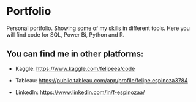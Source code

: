 # Portfolio

Personal portfolio. Showing some of my skills in different tools.
Here you will find code for SQL, Power Bi, Python and R.

## You can find me in other platforms:

* Kaggle: https://www.kaggle.com/felipeea/code

* Tableau: https://public.tableau.com/app/profile/felipe.espinoza3784

* LinkedIn: https://www.linkedin.com/in/f-espinozaa/
